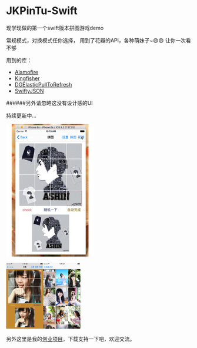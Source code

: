 # JKPinTu-Swift
现学现做的第一个swift版本拼图游戏demo

常规模式，对换模式任你选择，
用到了花瓣的API，各种萌妹子~😄😄 让你一次看不够

用到的库：

+ [Alamofire](http://item.jd.com/11598468.html)
+ [Kingfisher](http://item.jd.com/11598468.html)
+ [DGElasticPullToRefresh](http://item.jd.com/11598468.html)
+ [SwiftyJSON](http://item.jd.com/11598468.html)


<p>
######另外请忽略这没有设计感的UI
<p>

持续更新中...

<img src="./ScreenShot/0000.gif" style="max-width:100%;"/>

<img src="./ScreenShot/0001.png" style="max-width:20%;"/><img src="./ScreenShot/0002.png" style="max-width:20%;"/>




另外这里是我的[创业项目](https://itunes.apple.com/app/id958163620)，下载支持一下吧，欢迎交流。
